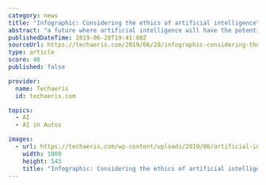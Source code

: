 ```yaml
---
category: news
title: "Infographic: Considering the ethics of artificial intelligence"
abstract: "a future where artificial intelligence will have the potential to make ethical decisions and function with complete power. By 2050, driverless cars and mobility-as-a-service will grow to $7 trillion worldwide. Benefits of this include consumers regaining ..."
publishedDateTime: 2019-06-28T19:41:00Z
sourceUrl: https://techaeris.com/2019/06/28/infographic-considering-the-ethics-of-artificial-intelligence
type: article
score: 40
published: false

provider:
  name: Techaeris
  id: techaeris.com

topics:
  - AI
  - AI in Autos

images:
  - url: https://techaeris.com/wp-content/uploads/2019/06/artificial-intelligence-1000x543.jpg
    width: 1000
    height: 543
    title: "Infographic: Considering the ethics of artificial intelligence"
---
```

